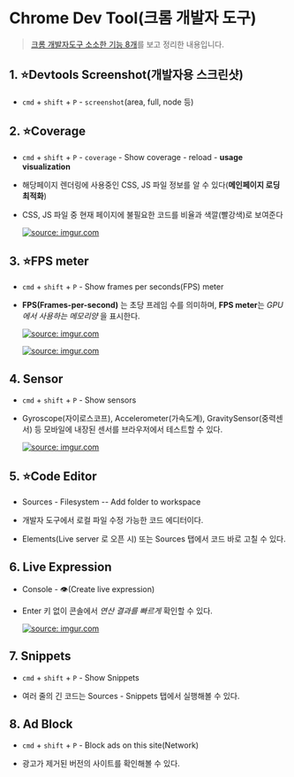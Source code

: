 # Chrome Dev Tool(크롬 개발자 도구)

> [크롬 개발자도구 소소한 기능 8개](https://www.youtube.com/watch?v=toXJLUa7i0Y)를 보고 정리한 내용입니다.

## 1. ⭐️Devtools Screenshot(개발자용 스크린샷)

* `cmd` + `shift` + `P` - `screenshot`(area, full, node 등)

## 2. ⭐️Coverage

* `cmd` + `shift` + `P` - `coverage` - Show coverage - reload - **usage visualization**

* 해당페이지 렌더링에 사용중인 CSS, JS 파일 정보를 알 수 있다(**메인페이지 로딩 최적화**)
* CSS, JS 파일 중 현재 페이지에 불필요한 코드를 비율과 색깔(빨강색)로 보여준다

  <a href="https://imgur.com/6YVnvKl"><img src="https://i.imgur.com/6YVnvKl.png" title="source: imgur.com" /></a>

## 3. ⭐️FPS meter

* `cmd` + `shift` + `P` - Show frames per seconds(FPS) meter

* **FPS(Frames-per-second)** 는 초당 프레임 수를 의미하며, **FPS meter**는 *GPU에서 사용하는 메모리양* 을 표시한다.

  <a href="https://imgur.com/cEj2f2L"><img src="https://i.imgur.com/cEj2f2L.png" title="source: imgur.com" /></a>

  <a href="https://imgur.com/tWikpEo"><img src="https://i.imgur.com/tWikpEo.png" title="source: imgur.com" /></a>

## 4. Sensor

* `cmd` + `shift` + `P` - Show sensors

* Gyroscope(자이로스코프), Accelerometer(가속도계), GravitySensor(중력센서) 등 모바일에 내장된 센서를 브라우저에서 테스트할 수 있다.

  <a href="https://imgur.com/H8lZbcr"><img src="https://i.imgur.com/H8lZbcr.png" title="source: imgur.com" /></a>

## 5. ⭐️Code Editor 

* Sources - Filesystem -- Add folder to workspace

* 개발자 도구에서 로컬 파일 수정 가능한 코드 에디터이다.
* Elements(Live server 로 오픈 시) 또는 Sources 탭에서 코드 바로 고칠 수 있다.


## 6. Live Expression

* Console - 👁(Create live expression) 

* Enter 키 없이 콘솔에서 *연산 결과를 빠르게* 확인할 수 있다.

  <a href="https://imgur.com/6zbOOti"><img src="https://i.imgur.com/6zbOOti.png" title="source: imgur.com" /></a>

## 7. Snippets

* `cmd` + `shift` + `P` - Show Snippets

* 여러 줄의 긴 코드는 Sources - Snippets 탭에서 실행해볼 수 있다.

## 8. Ad Block

* `cmd` + `shift` + `P` - Block ads on this site(Network)

* 광고가 제거된 버전의 사이트를 확인해볼 수 있다.